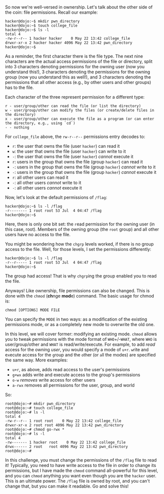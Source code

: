 So now we're well-versed in ownership.
Let's talk about the other side of the coin: file permissions.
Recall our example:

```console
hacker@dojo:~$ mkdir pwn_directory
hacker@dojo:~$ touch college_file
hacker@dojo:~$ ls -l
total 4
-rw-r--r-- 1 hacker hacker    0 May 22 13:42 college_file
drwxr-xr-x 2 hacker hacker 4096 May 22 13:42 pwn_directory
hacker@dojo:~$
```

As a reminder, the first character there is the file type.
The next nine characters are the actual access permissions of the file or directory, split into 3 characters denoting permissions for the owning user (now you understand this!), 3 characters denoting the permissions for the owning group (now you understand this as well!), and 3 characters denoting the permissions that all other access (e.g., by other users and other groups) has to the file.

Each character of the three represent permission for a different type:

```
r - user/group/other can read the file (or list the directory)
w - user/group/other can modify the files (or create/delete files in the directory)
x - user/group/other can execute the file as a program (or can enter the directory, e.g., using `cd`)
- - nothing 
```

For `college_file` above, the `rw-r--r--` permissions entry decodes to:

- `r`: the user that owns the file (user `hacker`) can read it
- `w`: the user that owns the file (user `hacker`) can write to it
- `-`: the user that owns the file (user `hacker`) _cannot_ execute it
- `r`: users in the group that owns the file (group `hacker`) can read it
- `-`: users in the group that owns the file (group `hacker`) _cannot_ write to it
- `-`: users in the group that owns the file (group `hacker`) _cannot_ execute it
- `r`: all other users can read it
- `-`: all other users _cannot_ write to it
- `-`: all other users _cannot_ execute it

Now, let's look at the default permissions of `/flag`:

```console
hacker@dojo:~$ ls -l /flag
-r-------- 1 root root 53 Jul  4 04:47 /flag
hacker@dojo:~$
```

Here, there is only one bit set: the `r`ead permission for the owning user (in this case, root).
Members of the owning group (the `root` group) and all other users have no access to the file.

You might be wondering how the `chgrp` levels worked, if there is no group access to the file.
Well, for those levels, I set the permissions differently:

```console
hacker@dojo:~$ ls -l /flag
-r--r----- 1 root root 53 Jul  4 04:47 /flag
hacker@dojo:~$
```

The group had access!
That is why `chgrp`ing the group enabled you to read the file.

Anyways!
Like ownership, file permissions can also be changed.
This is done with the `chmod` (**ch**nge **mod**e) command.
The basic usage for chmod is:

```
chmod [OPTIONS] MODE FILE
```

You can specify the `MODE` in two ways: as a modification of the existing permissions mode, or as a completely new mode to overwrite the old one.

In this level, we will cover former: modifying an existing mode.
`chmod` allows you to tweak permissions with the mode format of `WHO`+/-`WHAT`, where `WHO` is user/group/other and `WHAT` is read/write/execute.
For example, to add _read_ access for the owning _user_, you would specify a mode of `u+r`.
`w`rite and e`x`ecute access for the `g`roup and the `o`ther (or `a`ll the modes) are specified the same way.
More examples:

- `u+r`, as above, adds read access to the user's permissions
- `g+wx` adds write and execute access to the group's permissions
- `o-w` _removes_ write access for other users
- `a-rwx` removes all permissions for the user, group, and world

So:

```console
root@dojo:~# mkdir pwn_directory
root@dojo:~# touch college_file
root@dojo:~# ls -l
total 4
-rw-r--r-- 1 root root    0 May 22 13:42 college_file
drwxr-xr-x 2 root root 4096 May 22 13:42 pwn_directory
root@dojo:~# chmod go-rwx *
root@dojo:~# ls -l
total 4
-rw------- 1 hacker root    0 May 22 13:42 college_file
drwx------ 2 root   root 4096 May 22 13:42 pwn_directory
root@dojo:~#
```

In this challenge, you must change the permissions of the `/flag` file to read it!
Typically, you need to have write access to the file in order to change its permissions, but I have made the `chmod` command all-powerful for this level, and you can `chmod` anything you want even though you are the `hacker` user.
This is an ultimate power.
The `/flag` file is owned by root, and you can't change that, but you can make it readable.
Go and solve this!

